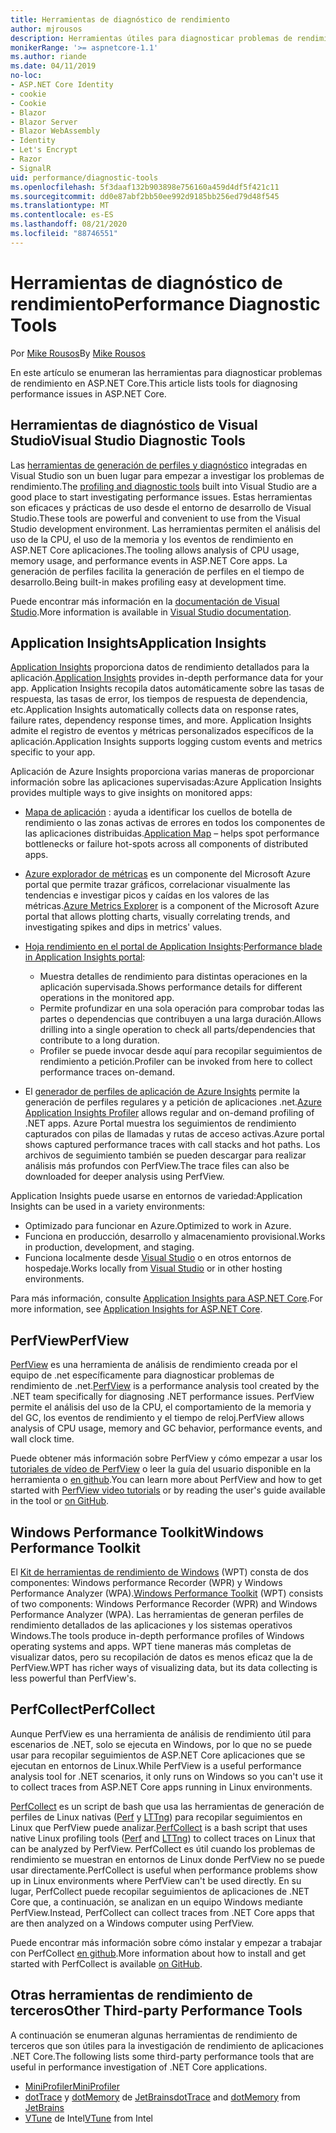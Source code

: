 ```yaml
---
title: Herramientas de diagnóstico de rendimiento
author: mjrousos
description: Herramientas útiles para diagnosticar problemas de rendimiento en aplicaciones de ASP.NET Core.
monikerRange: '>= aspnetcore-1.1'
ms.author: riande
ms.date: 04/11/2019
no-loc:
- ASP.NET Core Identity
- cookie
- Cookie
- Blazor
- Blazor Server
- Blazor WebAssembly
- Identity
- Let's Encrypt
- Razor
- SignalR
uid: performance/diagnostic-tools
ms.openlocfilehash: 5f3daaf132b903898e756160a459d4df5f421c11
ms.sourcegitcommit: dd0e87abf2bb50ee992d9185bb256ed79d48f545
ms.translationtype: MT
ms.contentlocale: es-ES
ms.lasthandoff: 08/21/2020
ms.locfileid: "88746551"
---
```

# <a name="performance-diagnostic-tools"></a><span data-ttu-id="c3c8c-103">Herramientas de diagnóstico de rendimiento</span><span class="sxs-lookup"><span data-stu-id="c3c8c-103">Performance Diagnostic Tools</span></span>

<span data-ttu-id="c3c8c-104">Por [Mike Rousos](https://github.com/mjrousos)</span><span class="sxs-lookup"><span data-stu-id="c3c8c-104">By [Mike Rousos](https://github.com/mjrousos)</span></span>

<span data-ttu-id="c3c8c-105">En este artículo se enumeran las herramientas para diagnosticar problemas de rendimiento en ASP.NET Core.</span><span class="sxs-lookup"><span data-stu-id="c3c8c-105">This article lists tools for diagnosing performance issues in ASP.NET Core.</span></span>

## <a name="visual-studio-diagnostic-tools"></a><span data-ttu-id="c3c8c-106">Herramientas de diagnóstico de Visual Studio</span><span class="sxs-lookup"><span data-stu-id="c3c8c-106">Visual Studio Diagnostic Tools</span></span>

<span data-ttu-id="c3c8c-107">Las [herramientas de generación de perfiles y diagnóstico](/visualstudio/profiling) integradas en Visual Studio son un buen lugar para empezar a investigar los problemas de rendimiento.</span><span class="sxs-lookup"><span data-stu-id="c3c8c-107">The [profiling and diagnostic tools](/visualstudio/profiling) built into Visual Studio are a good place to start investigating performance issues.</span></span> <span data-ttu-id="c3c8c-108">Estas herramientas son eficaces y prácticas de uso desde el entorno de desarrollo de Visual Studio.</span><span class="sxs-lookup"><span data-stu-id="c3c8c-108">These tools are powerful and convenient to use from the Visual Studio development environment.</span></span> <span data-ttu-id="c3c8c-109">Las herramientas permiten el análisis del uso de la CPU, el uso de la memoria y los eventos de rendimiento en ASP.NET Core aplicaciones.</span><span class="sxs-lookup"><span data-stu-id="c3c8c-109">The tooling allows analysis of CPU usage, memory usage, and performance events in ASP.NET Core apps.</span></span> <span data-ttu-id="c3c8c-110">La generación de perfiles facilita la generación de perfiles en el tiempo de desarrollo.</span><span class="sxs-lookup"><span data-stu-id="c3c8c-110">Being built-in makes profiling easy at development time.</span></span>

<span data-ttu-id="c3c8c-111">Puede encontrar más información en la [documentación de Visual Studio](/visualstudio/profiling/profiling-overview).</span><span class="sxs-lookup"><span data-stu-id="c3c8c-111">More information is available in [Visual Studio documentation](/visualstudio/profiling/profiling-overview).</span></span>

## <a name="application-insights"></a><span data-ttu-id="c3c8c-112">Application Insights</span><span class="sxs-lookup"><span data-stu-id="c3c8c-112">Application Insights</span></span>

<span data-ttu-id="c3c8c-113">[Application Insights](/azure/application-insights/app-insights-overview) proporciona datos de rendimiento detallados para la aplicación.</span><span class="sxs-lookup"><span data-stu-id="c3c8c-113">[Application Insights](/azure/application-insights/app-insights-overview) provides in-depth performance data for your app.</span></span> <span data-ttu-id="c3c8c-114">Application Insights recopila datos automáticamente sobre las tasas de respuesta, las tasas de error, los tiempos de respuesta de dependencia, etc.</span><span class="sxs-lookup"><span data-stu-id="c3c8c-114">Application Insights automatically collects data on response rates, failure rates, dependency response times, and more.</span></span> <span data-ttu-id="c3c8c-115">Application Insights admite el registro de eventos y métricas personalizados específicos de la aplicación.</span><span class="sxs-lookup"><span data-stu-id="c3c8c-115">Application Insights supports logging custom events and metrics specific to your app.</span></span>

<span data-ttu-id="c3c8c-116">Aplicación de Azure Insights proporciona varias maneras de proporcionar información sobre las aplicaciones supervisadas:</span><span class="sxs-lookup"><span data-stu-id="c3c8c-116">Azure Application Insights provides multiple ways to give insights on monitored apps:</span></span>

- <span data-ttu-id="c3c8c-117">[Mapa de aplicación](/azure/application-insights/app-insights-app-map) : ayuda a identificar los cuellos de botella de rendimiento o las zonas activas de errores en todos los componentes de las aplicaciones distribuidas.</span><span class="sxs-lookup"><span data-stu-id="c3c8c-117">[Application Map](/azure/application-insights/app-insights-app-map) – helps spot performance bottlenecks or failure hot-spots across all components of distributed apps.</span></span>
- <span data-ttu-id="c3c8c-118">[Azure explorador de métricas](/azure/azure-monitor/platform/metrics-getting-started) es un componente del Microsoft Azure portal que permite trazar gráficos, correlacionar visualmente las tendencias e investigar picos y caídas en los valores de las métricas.</span><span class="sxs-lookup"><span data-stu-id="c3c8c-118">[Azure Metrics Explorer](/azure/azure-monitor/platform/metrics-getting-started) is a component of the Microsoft Azure portal that allows plotting charts, visually correlating trends, and investigating spikes and dips in metrics' values.</span></span>
- <span data-ttu-id="c3c8c-119">[Hoja rendimiento en el portal de Application Insights](/azure/application-insights/app-insights-tutorial-performance):</span><span class="sxs-lookup"><span data-stu-id="c3c8c-119">[Performance blade in Application Insights portal](/azure/application-insights/app-insights-tutorial-performance):</span></span>

  - <span data-ttu-id="c3c8c-120">Muestra detalles de rendimiento para distintas operaciones en la aplicación supervisada.</span><span class="sxs-lookup"><span data-stu-id="c3c8c-120">Shows performance details for different operations in the monitored app.</span></span>
  - <span data-ttu-id="c3c8c-121">Permite profundizar en una sola operación para comprobar todas las partes o dependencias que contribuyen a una larga duración.</span><span class="sxs-lookup"><span data-stu-id="c3c8c-121">Allows drilling into a single operation to check all parts/dependencies that contribute to a long duration.</span></span>
  - <span data-ttu-id="c3c8c-122">Profiler se puede invocar desde aquí para recopilar seguimientos de rendimiento a petición.</span><span class="sxs-lookup"><span data-stu-id="c3c8c-122">Profiler can be invoked from here to collect performance traces on-demand.</span></span>

- <span data-ttu-id="c3c8c-123">El [generador de perfiles de aplicación de Azure Insights](/azure/azure-monitor/app/profiler) permite la generación de perfiles regulares y a petición de aplicaciones .net.</span><span class="sxs-lookup"><span data-stu-id="c3c8c-123">[Azure Application Insights Profiler](/azure/azure-monitor/app/profiler) allows regular and on-demand profiling of .NET apps.</span></span>  <span data-ttu-id="c3c8c-124">Azure Portal muestra los seguimientos de rendimiento capturados con pilas de llamadas y rutas de acceso activas.</span><span class="sxs-lookup"><span data-stu-id="c3c8c-124">Azure portal shows captured performance traces with call stacks and hot paths.</span></span> <span data-ttu-id="c3c8c-125">Los archivos de seguimiento también se pueden descargar para realizar análisis más profundos con PerfView.</span><span class="sxs-lookup"><span data-stu-id="c3c8c-125">The trace files can also be downloaded for deeper analysis using PerfView.</span></span>

<span data-ttu-id="c3c8c-126">Application Insights puede usarse en entornos de variedad:</span><span class="sxs-lookup"><span data-stu-id="c3c8c-126">Application Insights can be used in a variety environments:</span></span>

- <span data-ttu-id="c3c8c-127">Optimizado para funcionar en Azure.</span><span class="sxs-lookup"><span data-stu-id="c3c8c-127">Optimized to work in Azure.</span></span>
- <span data-ttu-id="c3c8c-128">Funciona en producción, desarrollo y almacenamiento provisional.</span><span class="sxs-lookup"><span data-stu-id="c3c8c-128">Works in production, development, and staging.</span></span>
- <span data-ttu-id="c3c8c-129">Funciona localmente desde [Visual Studio](/azure/application-insights/app-insights-visual-studio) o en otros entornos de hospedaje.</span><span class="sxs-lookup"><span data-stu-id="c3c8c-129">Works locally from [Visual Studio](/azure/application-insights/app-insights-visual-studio) or in other hosting environments.</span></span>

<span data-ttu-id="c3c8c-130">Para más información, consulte [Application Insights para ASP.NET Core](/azure/application-insights/app-insights-asp-net-core).</span><span class="sxs-lookup"><span data-stu-id="c3c8c-130">For more information, see [Application Insights for ASP.NET Core](/azure/application-insights/app-insights-asp-net-core).</span></span>

## <a name="perfview"></a><span data-ttu-id="c3c8c-131">PerfView</span><span class="sxs-lookup"><span data-stu-id="c3c8c-131">PerfView</span></span>

<span data-ttu-id="c3c8c-132">[PerfView](https://github.com/Microsoft/perfview) es una herramienta de análisis de rendimiento creada por el equipo de .net específicamente para diagnosticar problemas de rendimiento de .net.</span><span class="sxs-lookup"><span data-stu-id="c3c8c-132">[PerfView](https://github.com/Microsoft/perfview) is a performance analysis tool created by the .NET team specifically for diagnosing .NET performance issues.</span></span> <span data-ttu-id="c3c8c-133">PerfView permite el análisis del uso de la CPU, el comportamiento de la memoria y del GC, los eventos de rendimiento y el tiempo de reloj.</span><span class="sxs-lookup"><span data-stu-id="c3c8c-133">PerfView allows analysis of CPU usage, memory and GC behavior, performance events, and wall clock time.</span></span>

<span data-ttu-id="c3c8c-134">Puede obtener más información sobre PerfView y cómo empezar a usar los [tutoriales de vídeo de PerfView](https://channel9.msdn.com/Series/PerfView-Tutorial) o leer la guía del usuario disponible en la herramienta o [en github](https://github.com/Microsoft/perfview).</span><span class="sxs-lookup"><span data-stu-id="c3c8c-134">You can learn more about PerfView and how to get started with [PerfView video tutorials](https://channel9.msdn.com/Series/PerfView-Tutorial) or by reading the user's guide available in the tool or [on GitHub](https://github.com/Microsoft/perfview).</span></span>

## <a name="windows-performance-toolkit"></a><span data-ttu-id="c3c8c-135">Windows Performance Toolkit</span><span class="sxs-lookup"><span data-stu-id="c3c8c-135">Windows Performance Toolkit</span></span>

<span data-ttu-id="c3c8c-136">El [Kit de herramientas de rendimiento de Windows](/windows-hardware/test/wpt/) (WPT) consta de dos componentes: Windows performance Recorder (WPR) y Windows Performance Analyzer (WPA).</span><span class="sxs-lookup"><span data-stu-id="c3c8c-136">[Windows Performance Toolkit](/windows-hardware/test/wpt/) (WPT) consists of two components: Windows Performance Recorder (WPR) and Windows Performance Analyzer (WPA).</span></span> <span data-ttu-id="c3c8c-137">Las herramientas de generan perfiles de rendimiento detallados de las aplicaciones y los sistemas operativos Windows.</span><span class="sxs-lookup"><span data-stu-id="c3c8c-137">The tools produce in-depth performance profiles of Windows operating systems and apps.</span></span> <span data-ttu-id="c3c8c-138">WPT tiene maneras más completas de visualizar datos, pero su recopilación de datos es menos eficaz que la de PerfView.</span><span class="sxs-lookup"><span data-stu-id="c3c8c-138">WPT has richer ways of visualizing data, but its data collecting is less powerful than PerfView's.</span></span>

## <a name="perfcollect"></a><span data-ttu-id="c3c8c-139">PerfCollect</span><span class="sxs-lookup"><span data-stu-id="c3c8c-139">PerfCollect</span></span>

<span data-ttu-id="c3c8c-140">Aunque PerfView es una herramienta de análisis de rendimiento útil para escenarios de .NET, solo se ejecuta en Windows, por lo que no se puede usar para recopilar seguimientos de ASP.NET Core aplicaciones que se ejecutan en entornos de Linux.</span><span class="sxs-lookup"><span data-stu-id="c3c8c-140">While PerfView is a useful performance analysis tool for .NET scenarios, it only runs on Windows so you can't use it to collect traces from ASP.NET Core apps running in Linux environments.</span></span>

<span data-ttu-id="c3c8c-141">[PerfCollect](https://github.com/dotnet/coreclr/blob/master/Documentation/project-docs/linux-performance-tracing.md) es un script de bash que usa las herramientas de generación de perfiles de Linux nativas ([Perf](https://perf.wiki.kernel.org/index.php/Main_Page) y [LTTng](https://lttng.org/)) para recopilar seguimientos en Linux que PerfView puede analizar.</span><span class="sxs-lookup"><span data-stu-id="c3c8c-141">[PerfCollect](https://github.com/dotnet/coreclr/blob/master/Documentation/project-docs/linux-performance-tracing.md) is a bash script that uses native Linux profiling tools ([Perf](https://perf.wiki.kernel.org/index.php/Main_Page) and [LTTng](https://lttng.org/)) to collect traces on Linux that can be analyzed by PerfView.</span></span> <span data-ttu-id="c3c8c-142">PerfCollect es útil cuando los problemas de rendimiento se muestran en entornos de Linux donde PerfView no se puede usar directamente.</span><span class="sxs-lookup"><span data-stu-id="c3c8c-142">PerfCollect is useful when performance problems show up in Linux environments where PerfView can't be used directly.</span></span> <span data-ttu-id="c3c8c-143">En su lugar, PerfCollect puede recopilar seguimientos de aplicaciones de .NET Core que, a continuación, se analizan en un equipo Windows mediante PerfView.</span><span class="sxs-lookup"><span data-stu-id="c3c8c-143">Instead, PerfCollect can collect traces from .NET Core apps that are then analyzed on a Windows computer using PerfView.</span></span>

<span data-ttu-id="c3c8c-144">Puede encontrar más información sobre cómo instalar y empezar a trabajar con PerfCollect [en github](https://github.com/dotnet/coreclr/blob/master/Documentation/project-docs/linux-performance-tracing.md).</span><span class="sxs-lookup"><span data-stu-id="c3c8c-144">More information about how to install and get started with PerfCollect is available [on GitHub](https://github.com/dotnet/coreclr/blob/master/Documentation/project-docs/linux-performance-tracing.md).</span></span>

## <a name="other-third-party-performance-tools"></a><span data-ttu-id="c3c8c-145">Otras herramientas de rendimiento de terceros</span><span class="sxs-lookup"><span data-stu-id="c3c8c-145">Other Third-party Performance Tools</span></span>

<span data-ttu-id="c3c8c-146">A continuación se enumeran algunas herramientas de rendimiento de terceros que son útiles para la investigación de rendimiento de aplicaciones .NET Core.</span><span class="sxs-lookup"><span data-stu-id="c3c8c-146">The following lists some third-party performance tools that are useful in performance investigation of .NET Core applications.</span></span>

- [<span data-ttu-id="c3c8c-147">MiniProfiler</span><span class="sxs-lookup"><span data-stu-id="c3c8c-147">MiniProfiler</span></span>](https://miniprofiler.com/)
- <span data-ttu-id="c3c8c-148">[dotTrace](https://www.jetbrains.com/profiler/) y [dotMemory](https://www.jetbrains.com/dotmemory/) de [JetBrains](https://www.jetbrains.com/)</span><span class="sxs-lookup"><span data-stu-id="c3c8c-148">[dotTrace](https://www.jetbrains.com/profiler/) and [dotMemory](https://www.jetbrains.com/dotmemory/) from [JetBrains](https://www.jetbrains.com/)</span></span>
- <span data-ttu-id="c3c8c-149">[VTune](https://software.intel.com/content/www/us/en/develop/tools/vtune-profiler.html) de Intel</span><span class="sxs-lookup"><span data-stu-id="c3c8c-149">[VTune](https://software.intel.com/content/www/us/en/develop/tools/vtune-profiler.html) from Intel</span></span>
